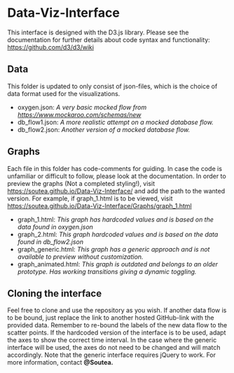 # Data-Viz-Interface

This interface is designed with the D3.js library. Please see the documentation for further details about code syntax and functionality: https://github.com/d3/d3/wiki 

## Data
This folder is updated to only consist of json-files, which is the choice of data format used for the visualizations.

- oxygen.json: *A very basic mocked flow from https://www.mockaroo.com/schemas/new*
- db_flow1.json: *A more realistic attempt on a mocked database flow.*
- db_flow2.json: *Another version of a mocked database flow.*

## Graphs
Each file in this folder has code-comments for guiding. In case the code is unfamiliar or difficult to follow, please look at the documentation. In order to preview the graphs (Not a completed styling!), visit https://soutea.github.io/Data-Viz-Interface/ and add the path to the wanted version. For example, if graph_1.html is to be viewed, visit https://soutea.github.io/Data-Viz-Interface/Graphs/graph_1.html

- graph_1.html: *This graph has hardcoded values and is based on the data found in oxygen.json*
- graph_2.html: *This graph hardcoded values and is based on the data found in db_flow2.json*
- graph_generic.html: *This graph has a generic approach and is not available to preview without customization.*
- graph_animated.html: *This graph is outdated and belongs to an older prototype. Has working transitions giving a dynamic toggling.*

## Cloning the interface
Feel free to clone and use the repository as you wish. If another data flow is to be bound, just replace the link to another hosted GitHub-link with the provided data. Remember to re-bound the labels of the new data flow to the scatter points. If the hardcoded version of the interface is to be used, adapt the axes to show the correct time interval. In the case where the generic interface will be used, the axes do not need to be changed and will match accordingly. Note that the generic interface requires jQuery to work. For more information, contact **@Soutea.**
